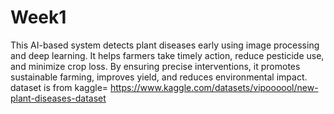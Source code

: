 # Week1
This AI-based system detects plant diseases early using image processing and deep learning. It helps farmers take timely action, reduce pesticide use, and minimize crop loss. By ensuring precise interventions, it promotes sustainable farming, improves yield, and reduces environmental impact.
dataset is from kaggle=
https://www.kaggle.com/datasets/vipoooool/new-plant-diseases-dataset
